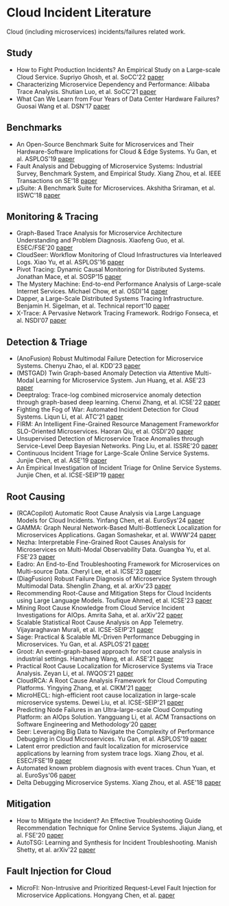 # Cloud Incident Literature
Cloud (including microservices) incidents/failures related work.


## Study
- How to Fight Production Incidents? An Empirical Study on a Large-scale Cloud Service. Supriyo Ghosh, et al. SoCC'22 [paper](https://dl.acm.org/doi/pdf/10.1145/3542929.3563482)
- Characterizing Microservice Dependency and Performance: Alibaba Trace Analysis. Shutian Luo, et al. SoCC'21 [paper](https://dl.acm.org/doi/10.1145/3472883.3487003)
- What Can We Learn from Four Years of Data Center Hardware Failures? Guosai Wang et al. DSN'17 [paper](https://people.iiis.tsinghua.edu.cn/~weixu/Krvdro9c/dsn17-wang.pdf)

## Benchmarks
- An Open-Source Benchmark Suite for Microservices and Their Hardware-Software Implications for Cloud & Edge Systems. Yu Gan, et al. ASPLOS'19 [paper](https://gy1005.github.io/publication/2019.asplos.deathstarbench/2019.asplos.deathstarbench.pdf)
- Fault Analysis and Debugging of Microservice Systems: Industrial Survey, Benchmark System, and Empirical Study. Xiang Zhou, et al. IEEE Transactions on SE'18 [paper](https://ieeexplore.ieee.org/document/8580420)
- µSuite: A Benchmark Suite for Microservices. Akshitha Sriraman, et al. IISWC'18 [paper](https://akshithasriraman.eecs.umich.edu/pubs/IISWC2018-%CE%BCSuite-preprint.pdf)
  
## Monitoring & Tracing
- Graph-Based Trace Analysis for Microservice Architecture Understanding and Problem Diagnosis. Xiaofeng Guo, et al. ESEC/FSE'20 [paper](https://dl.acm.org/doi/pdf/10.1145/3368089.3417066) 
- CloudSeer: Workflow Monitoring of Cloud Infrastructures via Interleaved Logs. Xiao Yu, et al. ASPLOS'16 [paper](https://dl.acm.org/doi/10.1145/2872362.2872407)
- Pivot Tracing: Dynamic Causal Monitoring for Distributed Systems. Jonathan Mace, et al. SOSP'15 [paper](https://dl.acm.org/doi/10.1145/2815400.2815415)
- The Mystery Machine: End-to-end Performance Analysis of Large-scale Internet Services. Michael Chow, et al. OSDI'14 [paper](https://dl.acm.org/doi/10.1145/2872362.2872407)
- Dapper, a Large-Scale Distributed Systems Tracing Infrastructure. Benjamin H. Sigelman, et al. Technical report'10 [paper](https://static.googleusercontent.com/media/research.google.com/en//archive/papers/dapper-2010-1.pdf)
- X-Trace: A Pervasive Network Tracing Framework. Rodrigo Fonseca, et al. NSDI'07 [paper](https://www.usenix.org/legacy/event/nsdi07/tech/full_papers/fonseca/fonseca.pdf)


## Detection & Triage
- (AnoFusion) Robust Multimodal Failure Detection for Microservice Systems. Chenyu Zhao, el al. KDD'23 [paper](https://arxiv.org/pdf/2305.18985)
- (MSTGAD) Twin Graph-based Anomaly Detection via Attentive Multi-Modal Learning for Microservice System. Jun Huang, et al. ASE'23 [paper](https://arxiv.org/pdf/2310.04701)
- Deeptralog: Trace-log combined microservice anomaly detection through graph-based deep learning. Chenxi Zhang, et al. ICSE'22 [paper](https://cspengxin.github.io/publications/icse22-DeepTraLog.pdf) 
- Fighting the Fog of War: Automated Incident Detection for Cloud Systems. Liqun Li, et al. ATC'21 [paper](https://www.usenix.org/system/files/atc21-li-liqun.pdf)
- FIRM: An Intelligent Fine-Grained Resource Management Frameworkfor SLO-Oriented Microservices. Haoran Qiu, et al. OSDI'20 [paper](https://dl.acm.org/doi/pdf/10.5555/3488766.3488812)
- Unsupervised Detection of Microservice Trace Anomalies through Service-Level Deep Bayesian Networks. Ping Liu, et al. ISSRE'20 [paper](https://netman.aiops.org/wp-content/uploads/2020/09/%E5%88%98%E5%B9%B3issre.pdf)
- Continuous Incident Triage for Large-Scale Online Service Systems. Junjie Chen, et al. ASE'19 [paper](http://hongyujohn.github.io/ASE19b.pdf)
- An Empirical Investigation of Incident Triage for Online Service Systems. Junjie Chen, et al. ICSE-SEIP'19 [paper](https://netman.aiops.org/~peidan/ANM2021/12.IncidentManagement/LectureCoverage/2019ICSE_An%20Empirical%20Investigation%20of%20Incident%20Triage%20for%20Online%20Service%20Systems.pdf)


## Root Causing
- (RCACopilot) Automatic Root Cause Analysis via Large Language Models for Cloud Incidents. Yinfang Chen, et al. EuroSys'24 [paper](https://yinfangchen.github.io/assets/pdf/rcacopilot_paper.pdf)
- GAMMA: Graph Neural Network-Based Multi-Bottleneck Localization for Microservices Applications. Gagan Somashekar, et al. WWW'24 [paper](https://www3.cs.stonybrook.edu/~anshul/www24_gamma.pdf)
- Nezha: Interpretable Fine-Grained Root Causes Analysis for Microservices on Multi-Modal Observability Data. Guangba Yu, et al. FSE'23 [paper](https://github.com/IntelligentDDS/Nezha/blob/main/FSE2023_Nezha.pdf)
- Eadro: An End-to-End Troubleshooting Framework for Microservices on Multi-source Data. Cheryl Lee, et al. ICSE'23 [paper](https://arxiv.org/pdf/2302.05092)
- (DiagFusion) Robust Failure Diagnosis of Microservice System through Multimodal Data. Shenglin Zhang, et al. arXiv'23 [paper](https://arxiv.org/pdf/2302.10512.pdf)
- Recommending Root-Cause and Mitigation Steps for Cloud Incidents using Large Language Models. Toufique Ahmed, et al. ICSE'23 [paper](https://arxiv.org/pdf/2301.03797.pdf)
- Mining Root Cause Knowledge from Cloud Service Incident Investigations for AIOps. Amrita Saha, et al. arXiv'22 [paper](https://arxiv.org/pdf/2204.11598.pdf)
- Scalable Statistical Root Cause Analysis on App Telemetry. Vijayaraghavan Murali, et al. ICSE-SEIP'21 [paper](https://arxiv.org/pdf/2010.09974) 
- Sage: Practical & Scalable ML-Driven Performance Debugging in Microservices. Yu Gan, et al. ASPLOS'21 [paper](https://gy1005.github.io/publication/2021.asplos.sage/2021.asplos.sage.pdf)
- Groot: An event-graph-based approach for root cause analysis in industrial settings. Hanzhang Wang, et al. ASE'21 [paper](https://dl.acm.org/doi/abs/10.1109/ASE51524.2021.9678708)
- Practical Root Cause Localization for Microservice Systems via Trace Analysis. Zeyan Li, et al. IWQOS'21 [paper](https://netman.aiops.org/wp-content/uploads/2021/05/1570705191.pdf)
- CloudRCA: A Root Cause Analysis Framework for Cloud Computing Platforms. Yingying Zhang, et al. CIKM'21 [paper](https://arxiv.org/pdf/2111.03753.pdf)
- MicroHECL: high-efficient root cause localization in large-scale microservice systems. Dewei Liu, et al. ICSE-SEIP'21 [paper](https://dl.acm.org/doi/10.1109/ICSE-SEIP52600.2021.00043)
- Predicting Node Failures in an Ultra-large-scale Cloud Computing Platform: an AIOps Solution. Yangguang Li, et al. ACM Transactions on Software Engineering and Methodology'20 [paper](https://www.hengli.org/pdf/Li2020NodeFailurePrediction.pdf)
- Seer: Leveraging Big Data to Navigate the Complexity of Performance Debugging in Cloud Microservices. Yu Gan, et al. ASPLOS'19 [paper](https://www.csl.cornell.edu/~delimitrou/papers/2019.asplos.seer.pdf)
- Latent error prediction and fault localization for microservice applications by learning from system trace logs. Xiang Zhou, et al. ESEC/FSE'19 [paper](https://dl.acm.org/doi/10.1145/3338906.3338961)
- Automated known problem diagnosis with event traces. Chun Yuan, et al. EuroSys'06 [paper](https://dl.acm.org/doi/10.1145/1217935.1217972)
- Delta Debugging Microservice Systems. Xiang Zhou, et al. ASE'18 [paper](https://cspengxin.github.io/publications/ase18-debugmicroservice.pdf)


## Mitigation
- How to Mitigate the Incident? An Effective Troubleshooting Guide Recommendation Technique for Online Service Systems. Jiajun Jiang, et al. FSE'20 [paper](https://xgdsmileboy.github.io/files/paper/deeprmd-fse20.pdf)
- AutoTSG: Learning and Synthesis for Incident Troubleshooting. Manish Shetty, et al. arXiv'22 [paper](https://arxiv.org/pdf/2205.13457.pdf)

## Fault Injection for Cloud
- MicroFI: Non-Intrusive and Prioritized Request-Level Fault Injection for Microservice Applications. Hongyang Chen, et al. [paper](https://yuxiaoba.github.io/publication/microfi24/microfi24.pdf)

<!-- ## Learning-based
### Literature
- Effective Bug Triage Based on Historical Bug-Fix Information
 -->
